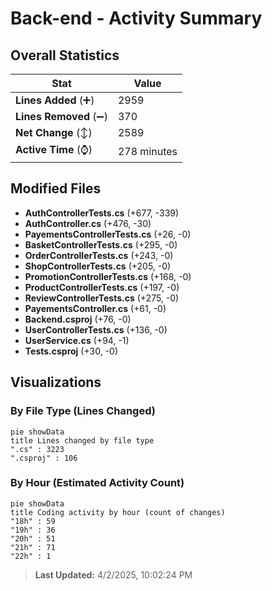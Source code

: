 # Back-end - Activity Summary 

## Overall Statistics

| Stat                   | Value                                                             |
| ---------------------- | ----------------------------------------------------------------- |
| **Lines Added** (➕)   | 2959                                          |
| **Lines Removed** (➖) | 370                                        |
| **Net Change** (↕)    | 2589                |
| **Active Time** (⌚)   | 278 minutes |


## Modified Files
- **AuthControllerTests.cs** (+677, -339)
- **AuthController.cs** (+476, -30)
- **PayementsControllerTests.cs** (+26, -0)
- **BasketControllerTests.cs** (+295, -0)
- **OrderControllerTests.cs** (+243, -0)
- **ShopControllerTests.cs** (+205, -0)
- **PromotionControllerTests.cs** (+168, -0)
- **ProductControllerTests.cs** (+197, -0)
- **ReviewControllerTests.cs** (+275, -0)
- **PayementsController.cs** (+61, -0)
- **Backend.csproj** (+76, -0)
- **UserControllerTests.cs** (+136, -0)
- **UserService.cs** (+94, -1)
- **Tests.csproj** (+30, -0)

## Visualizations

### By File Type (Lines Changed)

```mermaid
pie showData
title Lines changed by file type
".cs" : 3223
".csproj" : 106
```

### By Hour (Estimated Activity Count)

```mermaid
pie showData
title Coding activity by hour (count of changes)
"18h" : 59
"19h" : 36
"20h" : 51
"21h" : 71
"22h" : 1
```


> **Last Updated:** 4/2/2025, 10:02:24 PM